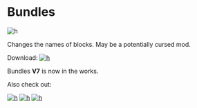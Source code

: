 # Bundles

![h](https://github.com/SMOLKEYS/bundles/blob/master/PicsArt_01-09-03.19.58.jpg)

Changes the names of blocks.
May be a potentially cursed mod.


Download:
[![h](https://github.com/SMOLKEYS/h/blob/main/text2image_P7881697_20210109_135459.png)](https://github.com/SMOLKEYS/bundles/releases/tag/v7)


Bundles **V7** is now in the works.


Also check out: 

[![h](https://github.com/SMOLKEYS/h/blob/main/text2image_F7891519_20210109_140221.png)](https://github.com/SMOLKEYS/bundles/tree/bleedingedge)
[![h](https://github.com/SMOLKEYS/h/blob/main/text2image_P2065933_20210109_144630.png)](https://github.com/SMOLKEYS)
[![h](https://github.com/SMOLKEYS/h/blob/main/text2image_Z6205814_20210109_144833.png)](https://github.com/RebornTrack970)
